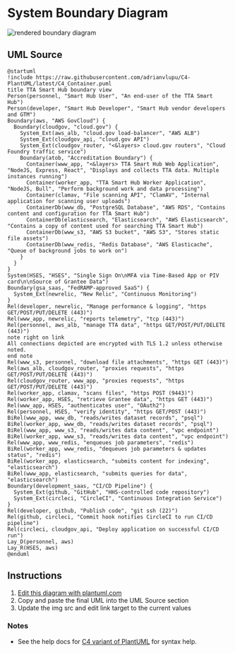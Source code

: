 System Boundary Diagram
=======================

![rendered boundary diagram](http://www.plantuml.com/plantuml/png/dLPVRnit37_Ff-3oKAH04sDfNpOCGvtOJJCagvjpsvS2WIpHjXQTf8gI7MFeTvyedo--NBCM1HAVJaV--AF4FtnDKOIOQdFmYxRI98MmZD7JxuD14EkJXOxBD4k4GJeRqSOJwUg1K44BkpB9fy7vg-E94JP-kBuQ616HOjwwFS_IGbiC9vwneuu6OJeTGbLdS_0spM3cabKYR62bSNqmmK3E7ldoi6XUmE63w0V2S9XtXXRGgcEc0suESVa8y_3v3aVX2etBQ1sSqMxtiBEzog0kGAj38Ao2Y-brnZjhM1w9DJ63JnLSkDMvSKaTFeT_3m1Q2ScR2xVAOcLvajUD342reOZrxVW-CjAjCBDzCJ1EgEEPCCBApAunDBmwomowsgsLM-5r1s8ukVmVwU1IBAVnnpCZDXZeJtXGtNuajbiyWpViKzX0368-rn88mqfBRF0VpYIw6NELCg3IKKJjRFkrTHsWZOQZzNgTYViEZsvOVC8P3BqtMXOuvlItK_XNzGB6zpuWvMkuGI4ZVnbfyXbcUs7I6OCoKW5K8eeJk4ucQcyGjAN8PqiGahNQBh8hFMukt65ew3qYLJuznUii6SFl4mnp5sgO2Nct27mCm9XChl017vn4ec-RbqRKWeFdZJO894NXMQwrt8keXnzvTMaZ1YiCY0SsaEq-g9JyI9vZYlg6HhDo2sh6Z1t5HS3g_HMCCi6P8Dm5tyseucMZHj3aVtFITguNARIsUsdOjub6KDIIK0IvpC3Z_VUTqTvcQrvaetu3RjuIIOIgsDvAi-FVPy6Uqyl6MlKIPadUOJniDtXLHHUGW3YU9SpvDWGHngVFagEVgyCDFtidsJWbvB9ilK-Oa1tP2vD_t8mWkcsuEDiO-dh0_ryFjlbyzBOQLrcV7uLczjWWL7fXuPtzRA_V366b1KnrZSTdWb1nl88BCBdy2584zJbBLIu5MSnV164ZOg6xN-WM96v92E98H7Kpl9uS2--3MsN0IeYgv7Mdo5XS1pHQSahW6cvulRiyRPDB1DVEwkX2YVpiKHRPBz5x0DV2YWM2twOIfomy0-CMYwpAcAKvmSLuEfYyg_BFX-bWDBuQJyTmzEhLo-SPdR7RChE77D2x40aY6gmnXWt3HUaxYdlzvw5CruLJMrP-Z8Pr4I7enJA2is2qlJiO6WEIqINd3O52hsL41I8We9LXu_bjhUCIfbSL_7fo2iaQ908NbnZMcX0OLvqSe5LboQpRgDxldigjBLU09e1Z579PeutKeTznllMutpLySFUQgoT-IKYHVlmgUbZjtVmyQATKjtMJwnyLT_UG60MEVdj2jqcfW35eN66R4xrhxaVNdhf8SOcMKpmYGMg6bNV3l7tQZwj6QOL1ppUW5Ml6JT_trkIPxXXjYtT0eMYm3fgjCcF2206b2ueOpjCNqwgtNlyCGfy0HrjVVLURMNVb9Q1LtcaRUon-6gP7P5TwqUOOIaXSIi6B86hSZJH5v165Fe32RmB0CqW-aseQGleEukCkHsbMwzXspzAlj5LutvIpZdp_g9-2orI3HcAu9bRxK6r1Rmej9_-ki9zV3iv7CD4UZRROh-ZRiJyBNkZ8hPJRpjlgcBq8F6Nn2A0GkAIIZew7lIw0r44Qb9fjbUNvvQEEm6FCefaWgdQyxBM6biaapOocPJ7CKFa3K7u_EZrjyh9blM_SrRMEi7JkZikbdlEfxHX1T12IXUrf-FOq2jW3oAE9UuJUk4rd-if_bAH4edao3Lm6paXNOdCxUjHLjhitfPyt6w_HgbIR_m00)

UML Source
----------

```
@startuml
!include https://raw.githubusercontent.com/adrianvlupu/C4-PlantUML/latest/C4_Container.puml
title TTA Smart Hub boundary view
Person(personnel, "Smart Hub User", "An end-user of the TTA Smart Hub")
Person(developer, "Smart Hub Developer", "Smart Hub vendor developers and GTM")
Boundary(aws, "AWS GovCloud") {
  Boundary(cloudgov, "cloud.gov") {
    System_Ext(aws_alb, "cloud.gov load-balancer", "AWS ALB")
    System_Ext(cloudgov_api, "cloud.gov API")
    System_Ext(cloudgov_router, "<&layers> cloud.gov routers", "Cloud Foundry traffic service")
    Boundary(atob, "Accreditation Boundary") {
      Container(www_app, "<&layers> TTA Smart Hub Web Application", "NodeJS, Express, React", "Displays and collects TTA data. Multiple instances running")
      Container(worker_app, "TTA Smart Hub Worker Application", "NodeJS, Bull", "Perform background work and data processing")
      Container(clamav, "File scanning API", "ClamAV", "Internal application for scanning user uploads")
      ContainerDb(www_db, "PostgreSQL Database", "AWS RDS", "Contains content and configuration for TTA Smart Hub")
      ContainerDb(elasticsearch, "Elasticsearch", "AWS Elasticsearch", "Contains a copy of content used for searching TTA Smart Hub")
      ContainerDb(www_s3, "AWS S3 bucket", "AWS S3", "Stores static file assets")
      ContainerDb(www_redis, "Redis Database", "AWS Elasticache", "Queue of background jobs to work on")
    }
  }
}
System(HSES, "HSES", "Single Sign On\nMFA via Time-Based App or PIV card\n\nSource of Grantee Data")
Boundary(gsa_saas, "FedRAMP-approved SaaS") {
  System_Ext(newrelic, "New Relic", "Continuous Monitoring")
}
Rel(developer, newrelic, "Manage performance & logging", "https GET/POST/PUT/DELETE (443)")
Rel(www_app, newrelic, "reports telemetry", "tcp (443)")
Rel(personnel, aws_alb, "manage TTA data", "https GET/POST/PUT/DELETE (443)")
note right on link
All connections depicted are encrypted with TLS 1.2 unless otherwise noted.
end note
Rel(www_s3, personnel, "download file attachments", "https GET (443)")
Rel(aws_alb, cloudgov_router, "proxies requests", "https GET/POST/PUT/DELETE (443)")
Rel(cloudgov_router, www_app, "proxies requests", "https GET/POST/PUT/DELETE (443)")
Rel(worker_app, clamav, "scans files", "https POST (9443)")
Rel(worker_app, HSES, "retrieve Grantee data", "https GET (443)")
Rel(www_app, HSES, "authenticates user", "OAuth2")
Rel(personnel, HSES, "verify identity", "https GET/POST (443)")
BiRel(www_app, www_db, "reads/writes dataset records", "psql")
BiRel(worker_app, www_db, "reads/writes dataset records", "psql")
BiRel(www_app, www_s3, "reads/writes data content", "vpc endpoint")
BiRel(worker_app, www_s3, "reads/writes data content", "vpc endpoint")
Rel(www_app, www_redis, "enqueues job parameters", "redis")
BiRel(worker_app, www_redis, "dequeues job parameters & updates status", "redis")
BiRel(worker_app, elasticsearch, "submits content for indexing", "elasticsearch")
BiRel(www_app, elasticsearch, "submits queries for data", "elasticsearch")
Boundary(development_saas, "CI/CD Pipeline") {
  System_Ext(github, "GitHub", "HHS-controlled code repository")
  System_Ext(circleci, "CircleCI", "Continuous Integration Service")
}
Rel(developer, github, "Publish code", "git ssh (22)")
Rel(github, circleci, "Commit hook notifies CircleCI to run CI/CD pipeline")
Rel(circleci, cloudgov_api, "Deploy application on successful CI/CD run")
Lay_D(personnel, aws)
Lay_R(HSES, aws)
@enduml
```

Instructions
------------

1. [Edit this diagram with plantuml.com](http://www.plantuml.com/plantuml/uml/dLPVRnit37_Ff-3oKAH04sDfNpOCGvtOJJCagvjpsvS2WIpHjXQTf8gI7MFeTvyedo--NBCM1HAVJaV--AF4FtnDKOIOQdFmYxRI98MmZD7JxuD14EkJXOxBD4k4GJeRqSOJwUg1K44BkpB9fy7vg-E94JP-kBuQ616HOjwwFS_IGbiC9vwneuu6OJeTGbLdS_0spM3cabKYR62bSNqmmK3E7ldoi6XUmE63w0V2S9XtXXRGgcEc0suESVa8y_3v3aVX2etBQ1sSqMxtiBEzog0kGAj38Ao2Y-brnZjhM1w9DJ63JnLSkDMvSKaTFeT_3m1Q2ScR2xVAOcLvajUD342reOZrxVW-CjAjCBDzCJ1EgEEPCCBApAunDBmwomowsgsLM-5r1s8ukVmVwU1IBAVnnpCZDXZeJtXGtNuajbiyWpViKzX0368-rn88mqfBRF0VpYIw6NELCg3IKKJjRFkrTHsWZOQZzNgTYViEZsvOVC8P3BqtMXOuvlItK_XNzGB6zpuWvMkuGI4ZVnbfyXbcUs7I6OCoKW5K8eeJk4ucQcyGjAN8PqiGahNQBh8hFMukt65ew3qYLJuznUii6SFl4mnp5sgO2Nct27mCm9XChl017vn4ec-RbqRKWeFdZJO894NXMQwrt8keXnzvTMaZ1YiCY0SsaEq-g9JyI9vZYlg6HhDo2sh6Z1t5HS3g_HMCCi6P8Dm5tyseucMZHj3aVtFITguNARIsUsdOjub6KDIIK0IvpC3Z_VUTqTvcQrvaetu3RjuIIOIgsDvAi-FVPy6Uqyl6MlKIPadUOJniDtXLHHUGW3YU9SpvDWGHngVFagEVgyCDFtidsJWbvB9ilK-Oa1tP2vD_t8mWkcsuEDiO-dh0_ryFjlbyzBOQLrcV7uLczjWWL7fXuPtzRA_V366b1KnrZSTdWb1nl88BCBdy2584zJbBLIu5MSnV164ZOg6xN-WM96v92E98H7Kpl9uS2--3MsN0IeYgv7Mdo5XS1pHQSahW6cvulRiyRPDB1DVEwkX2YVpiKHRPBz5x0DV2YWM2twOIfomy0-CMYwpAcAKvmSLuEfYyg_BFX-bWDBuQJyTmzEhLo-SPdR7RChE77D2x40aY6gmnXWt3HUaxYdlzvw5CruLJMrP-Z8Pr4I7enJA2is2qlJiO6WEIqINd3O52hsL41I8We9LXu_bjhUCIfbSL_7fo2iaQ908NbnZMcX0OLvqSe5LboQpRgDxldigjBLU09e1Z579PeutKeTznllMutpLySFUQgoT-IKYHVlmgUbZjtVmyQATKjtMJwnyLT_UG60MEVdj2jqcfW35eN66R4xrhxaVNdhf8SOcMKpmYGMg6bNV3l7tQZwj6QOL1ppUW5Ml6JT_trkIPxXXjYtT0eMYm3fgjCcF2206b2ueOpjCNqwgtNlyCGfy0HrjVVLURMNVb9Q1LtcaRUon-6gP7P5TwqUOOIaXSIi6B86hSZJH5v165Fe32RmB0CqW-aseQGleEukCkHsbMwzXspzAlj5LutvIpZdp_g9-2orI3HcAu9bRxK6r1Rmej9_-ki9zV3iv7CD4UZRROh-ZRiJyBNkZ8hPJRpjlgcBq8F6Nn2A0GkAIIZew7lIw0r44Qb9fjbUNvvQEEm6FCefaWgdQyxBM6biaapOocPJ7CKFa3K7u_EZrjyh9blM_SrRMEi7JkZikbdlEfxHX1T12IXUrf-FOq2jW3oAE9UuJUk4rd-if_bAH4edao3Lm6paXNOdCxUjHLjhitfPyt6w_HgbIR_m00)
1. Copy and paste the final UML into the UML Source section
1. Update the img src and edit link target to the current values

### Notes

* See the help docs for [C4 variant of PlantUML](https://github.com/RicardoNiepel/C4-PlantUML) for syntax help.
